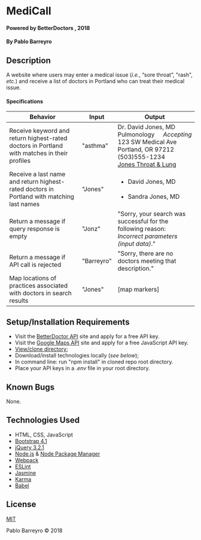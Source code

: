 # MediCall

#### Powered by BetterDoctors , 2018

#### By Pablo Barreyro

## Description

A website where users may enter a medical issue (_i.e._, “sore throat”, "rash", _etc._) and receive a list of doctors in Portland who can treat their medical issue.

#### Specifications

Behavior | Input | Output
--- | --- | ---
Receive keyword and return highest-rated doctors in Portland with matches in their profiles | "asthma" | Dr. David Jones, MD<br>Pulmonology<span style="float: right">_Accepting_</span><br>123 SW Medical Ave<br>Portland, OR 97212<br>(503)555-1234<br>[Jones Throat & Lung](#)
Receive a last name and return highest-rated doctors in Portland with matching last names | "Jones" | <ul><li>David Jones, MD</li><br><li>Sandra Jones, MD</li></ul>
Return a message if query response is empty | "Jonz" | "Sorry, your search was successful for the following reason: _Incorrect parameters (input data)_."
Return a message if API call is rejected | "Barreyro" | "Sorry, there are no doctors meeting that description."
Map locations of practices associated with doctors in search results | "Jones" | [map markers]


## Setup/Installation Requirements

* Visit the [BetterDoctor API](https://developer.betterdoctor.com/) site and apply for a free API key.
* Visit the [Google Maps API](https://developers.google.com/maps/documentation/javascript/) site and apply for a free JavaScript API key.
* [View/clone directory](https://github.com/pabarreyro/super-galactic);
* Download/install technologies locally (_see below_);
* In command line: run "npm install" in cloned repo root directory.
* Place your API keys in a _.env_ file in your root directory.

## Known Bugs

None.

## Technologies Used

* HTML, CSS, JavaScript
* [Bootstrap 4.1](https://getbootstrap.com/docs/4.0/getting-started/introduction/)
* [jQuery 3.2.1](https://jquery.com/upgrade-guide/3.0/)
* [Node.js](https://nodejs.org/en/download/package-manager/#macos) & [Node Package Manager](https://www.npmjs.com/get-npm)
* [Webpack](https://webpack.js.org/concepts/)
* [ESLint](https://eslint.org/docs/user-guide/configuring)
* [Jasmine](https://jasmine.github.io/pages/docs_home.html)
* [Karma](https://karma-runner.github.io/2.0/index.html)
* [Babel](https://babeljs.io/docs/setup/)

## License

[MIT](https://opensource.org/licenses/MIT)

Pablo Barreyro © 2018
